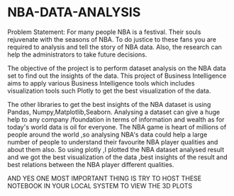 # NBA-DATA-ANALYSIS

Problem Statement:
For many people NBA is a festival. Their souls rejuvenate with the seasons of NBA. To do
justice to these fans you are required to analysis and tell the story of NBA data.
Also, the research can help the administrators to take future decisions.


The objective of the project is to perform dataset analysis on the NBA data set to find out the insights of the data.
This project of Business Intelligence aims to apply various Business Intelligence tools which includes 
visualization tools such Plotly to get the best visualization of the data.

The other libraries to get the best insights of the NBA dataset is using Pandas, Numpy,Matplotlib,Seaborn.
Analysing a dataset can give a huge help to any company /foundation in terms of information and wealth as 
for today's world data is oil for everyone.
The NBA game is heart of millions of people around the world ,so analysing NBA's data could help a 
large number of people to understand their favourite NBA player qualities and about them also.
So using plotly ,I plotted the NBA dataset analysed result and we got the best visualization of the data
,best insights of the result and best relations between the NBA player different qualities. 









AND YES ONE MOST IMPORTANT THING IS TRY TO HOST THESE NOTEBOOK IN YOUR LOCAL SYSTEM TO VIEW THE 3D PLOTS




